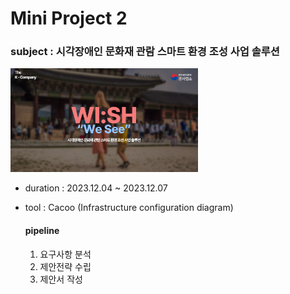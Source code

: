 # Mini Project 2

### subject : 시각장애인 문화재 관람 스마트 환경 조성 사업 솔루션

<img src='https://github.com/Choe-minsung/img/blob/e68cf968d43e30f7bc111dcbc47cdb9b47c23ebd/%EC%A0%9C%EC%95%88%EC%84%9C%EC%9E%91%EC%84%B1_thumbnail.png' width='300'/>

- duration : 2023.12.04 ~ 2023.12.07
- tool : Cacoo (Infrastructure configuration diagram)

  #### pipeline
  1. 요구사항 분석
  2. 제안전략 수립
  3. 제안서 작성
